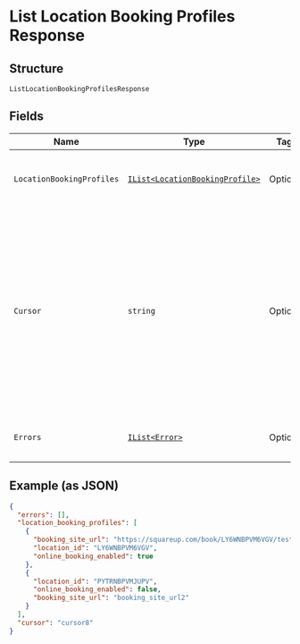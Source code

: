 
# List Location Booking Profiles Response

## Structure

`ListLocationBookingProfilesResponse`

## Fields

| Name | Type | Tags | Description |
|  --- | --- | --- | --- |
| `LocationBookingProfiles` | [`IList<LocationBookingProfile>`](../../doc/models/location-booking-profile.md) | Optional | The list of a seller's location booking profiles. |
| `Cursor` | `string` | Optional | The pagination cursor to be used in the subsequent request to get the next page of the results. Stop retrieving the next page of the results when the cursor is not set. |
| `Errors` | [`IList<Error>`](../../doc/models/error.md) | Optional | Errors that occurred during the request. |

## Example (as JSON)

```json
{
  "errors": [],
  "location_booking_profiles": [
    {
      "booking_site_url": "https://squareup.com/book/LY6WNBPVM6VGV/testbusiness",
      "location_id": "LY6WNBPVM6VGV",
      "online_booking_enabled": true
    },
    {
      "location_id": "PYTRNBPVMJUPV",
      "online_booking_enabled": false,
      "booking_site_url": "booking_site_url2"
    }
  ],
  "cursor": "cursor8"
}
```


